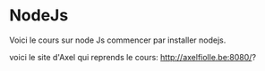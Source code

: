 # NodeJs
Voici le cours sur node Js
commencer par installer nodejs.







voici le site d'Axel qui reprends le cours:
http://axelfiolle.be:8080/?
